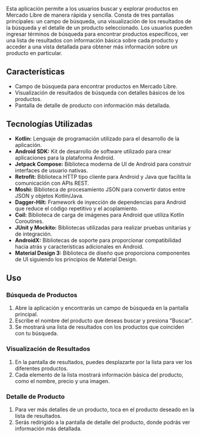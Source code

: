 
Esta aplicación permite a los usuarios buscar y explorar productos en Mercado Libre de manera rápida y sencilla. Consta de tres pantallas principales: un campo de búsqueda, una visualización de los resultados de la búsqueda y el detalle de un producto seleccionado. Los usuarios pueden ingresar términos de búsqueda para encontrar productos específicos, ver una lista de resultados con información básica sobre cada producto y acceder a una vista detallada para obtener más información sobre un producto en particular.

## Características

- Campo de búsqueda para encontrar productos en Mercado Libre.
- Visualización de resultados de búsqueda con detalles básicos de los productos.
- Pantalla de detalle de producto con información más detallada.

## Tecnologías Utilizadas

- **Kotlin:** Lenguaje de programación utilizado para el desarrollo de la aplicación.
- **Android SDK:** Kit de desarrollo de software utilizado para crear aplicaciones para la plataforma Android.
- **Jetpack Compose:** Biblioteca moderna de UI de Android para construir interfaces de usuario nativas.
- **Retrofit:** Biblioteca HTTP tipo cliente para Android y Java que facilita la comunicación con APIs REST.
- **Moshi:** Biblioteca de procesamiento JSON para convertir datos entre JSON y objetos Kotlin/Java.
- **Dagger-Hilt:** Framework de inyección de dependencias para Android que reduce el código repetitivo y el acoplamiento.
- **Coil:** Biblioteca de carga de imágenes para Android que utiliza Kotlin Coroutines.
- **JUnit y Mockito:** Bibliotecas utilizadas para realizar pruebas unitarias y de integración.
- **AndroidX:** Bibliotecas de soporte para proporcionar compatibilidad hacia atrás y características adicionales en Android.
- **Material Design 3:** Biblioteca de diseño que proporciona componentes de UI siguiendo los principios de Material Design.

## Uso

### Búsqueda de Productos

1. Abre la aplicación y encontrarás un campo de búsqueda en la pantalla principal.
2. Escribe el nombre del producto que deseas buscar y presiona "Buscar".
3. Se mostrará una lista de resultados con los productos que coinciden con tu búsqueda.

### Visualización de Resultados

1. En la pantalla de resultados, puedes desplazarte por la lista para ver los diferentes productos.
2. Cada elemento de la lista mostrará información básica del producto, como el nombre, precio y una imagen.

### Detalle de Producto

1. Para ver más detalles de un producto, toca en el producto deseado en la lista de resultados.
2. Serás redirigido a la pantalla de detalle del producto, donde podrás ver información más detallada.

